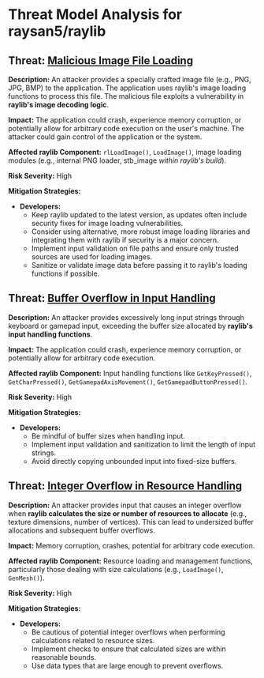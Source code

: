 # Threat Model Analysis for raysan5/raylib

## Threat: [Malicious Image File Loading](./threats/malicious_image_file_loading.md)

**Description:** An attacker provides a specially crafted image file (e.g., PNG, JPG, BMP) to the application. The application uses raylib's image loading functions to process this file. The malicious file exploits a vulnerability in **raylib's image decoding logic**.

**Impact:**  The application could crash, experience memory corruption, or potentially allow for arbitrary code execution on the user's machine. The attacker could gain control of the application or the system.

**Affected raylib Component:** `rlLoadImage()`, `LoadImage()`, image loading modules (e.g., internal PNG loader, stb_image *within raylib's build*).

**Risk Severity:** High

**Mitigation Strategies:**
*   **Developers:**
    *   Keep raylib updated to the latest version, as updates often include security fixes for image loading vulnerabilities.
    *   Consider using alternative, more robust image loading libraries and integrating them with raylib if security is a major concern.
    *   Implement input validation on file paths and ensure only trusted sources are used for loading images.
    *   Sanitize or validate image data before passing it to raylib's loading functions if possible.

## Threat: [Buffer Overflow in Input Handling](./threats/buffer_overflow_in_input_handling.md)

**Description:** An attacker provides excessively long input strings through keyboard or gamepad input, exceeding the buffer size allocated by **raylib's input handling functions**.

**Impact:** The application could crash, experience memory corruption, or potentially allow for arbitrary code execution.

**Affected raylib Component:** Input handling functions like `GetKeyPressed()`, `GetCharPressed()`, `GetGamepadAxisMovement()`, `GetGamepadButtonPressed()`.

**Risk Severity:** High

**Mitigation Strategies:**
*   **Developers:**
    *   Be mindful of buffer sizes when handling input.
    *   Implement input validation and sanitization to limit the length of input strings.
    *   Avoid directly copying unbounded input into fixed-size buffers.

## Threat: [Integer Overflow in Resource Handling](./threats/integer_overflow_in_resource_handling.md)

**Description:** An attacker provides input that causes an integer overflow when **raylib calculates the size or number of resources to allocate** (e.g., texture dimensions, number of vertices). This can lead to undersized buffer allocations and subsequent buffer overflows.

**Impact:** Memory corruption, crashes, potential for arbitrary code execution.

**Affected raylib Component:** Resource loading and management functions, particularly those dealing with size calculations (e.g., `LoadImage()`, `GenMesh()`).

**Risk Severity:** High

**Mitigation Strategies:**
*   **Developers:**
    *   Be cautious of potential integer overflows when performing calculations related to resource sizes.
    *   Implement checks to ensure that calculated sizes are within reasonable bounds.
    *   Use data types that are large enough to prevent overflows.

